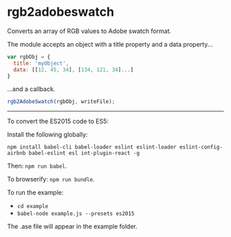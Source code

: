 # rgb2adobeswatch

Converts an array of RGB values to Adobe swatch format.

The module accepts an object with a title property and a data property...

```javascript
var rgbObj = {
  title: 'myObject',
  data: [[12, 45, 34], [134, 121, 34]...]
}
```

...and a callback.

```javascript
rgb2AdobeSwatch(rgbObj, writeFile);
```

---

To convert the ES2015 code to ES5:

Install the following globally:

`npm install babel-cli babel-loader eslint eslint-loader eslint-config-airbnb babel-eslint esl int-plugin-react -g`

Then: `npm run babel`.

To browserify: `npm run bundle`.

To run the example:

* `cd example`
* `babel-node example.js --presets es2015`

The .ase file will appear in the example folder.